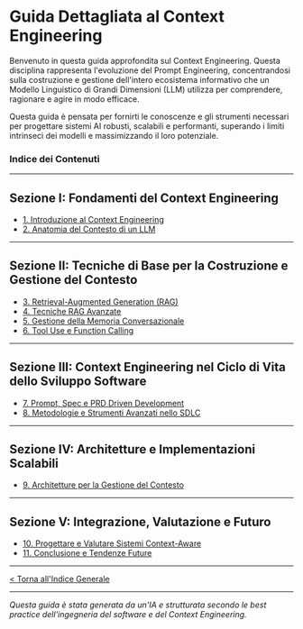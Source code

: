 # Guida Dettagliata al Context Engineering

Benvenuto in questa guida approfondita sul Context Engineering. Questa disciplina rappresenta l'evoluzione del Prompt Engineering, concentrandosi sulla costruzione e gestione dell'intero ecosistema informativo che un Modello Linguistico di Grandi Dimensioni (LLM) utilizza per comprendere, ragionare e agire in modo efficace.

Questa guida è pensata per fornirti le conoscenze e gli strumenti necessari per progettare sistemi AI robusti, scalabili e performanti, superando i limiti intrinseci dei modelli e massimizzando il loro potenziale.

### Indice dei Contenuti

---

## **Sezione I: Fondamenti del Context Engineering**

- [1. Introduzione al Context Engineering](./01-introduzione-al-context-engineering.md)
- [2. Anatomia del Contesto di un LLM](./02-anatomia-del-contesto-llm.md)

---

## **Sezione II: Tecniche di Base per la Costruzione e Gestione del Contesto**

- [3. Retrieval-Augmented Generation (RAG)](./03-retrieval-augmented-generation-rag.md)
- [4. Tecniche RAG Avanzate](./04-tecniche-rag-avanzate.md)
- [5. Gestione della Memoria Conversazionale](./05-gestione-della-memoria-conversazionale.md)
- [6. Tool Use e Function Calling](./06-tool-use-e-function-calling.md)

---

## **Sezione III: Context Engineering nel Ciclo di Vita dello Sviluppo Software**

- [7. Prompt, Spec e PRD Driven Development](./07-prompt-spec-prd-driven-development.md)
- [8. Metodologie e Strumenti Avanzati nello SDLC](./08-metodologie-e-strumenti-avanzati-sdlc.md)

---

## **Sezione IV: Architetture e Implementazioni Scalabili**

- [9. Architetture per la Gestione del Contesto](./09-architetture-per-la-gestione-del-contesto.md)

---

## **Sezione V: Integrazione, Valutazione e Futuro**

- [10. Progettare e Valutare Sistemi Context-Aware](./10-progettare-e-valutare-sistemi-context-aware.md)
- [11. Conclusione e Tendenze Future](./11-conclusione-e-tendenze-future.md)

---

[< Torna all'Indice Generale](../README.md)

---

_Questa guida è stata generata da un'IA e strutturata secondo le best practice dell'ingegneria del software e del Context Engineering._
